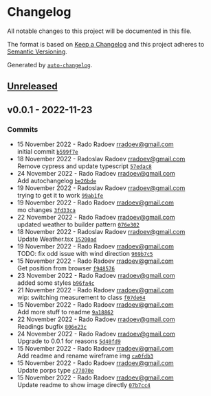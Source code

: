 # Changelog

All notable changes to this project will be documented in this file.

The format is based on [Keep a Changelog](https://keepachangelog.com/en/1.0.0/)
and this project adheres to [Semantic Versioning](https://semver.org/spec/v2.0.0.html).

Generated by [`auto-changelog`](https://github.com/CookPete/auto-changelog).

## [Unreleased](https://github.com/rado-radoev/the-weather-app/compare/v0.0.1...HEAD)

## v0.0.1 - 2022-11-23

### Commits

- 15 November 2022 - Rado Radoev rradoev@gmail.com <br />initial commit [`b599f7e`](https://github.com/rado-radoev/the-weather-app/commit/b599f7e743213c042875a7589bf1f413f76863e8)
- 18 November 2022 - Radoslav Radoev rradoev@gmail.com <br />Remove cypress and update typescript [`57edac8`](https://github.com/rado-radoev/the-weather-app/commit/57edac86293a2fdcf4128434c79169fa0404e3d0)
- 24 November 2022 - Rado Radoev rradoev@gmail.com <br />Add autochangelog [`be26bde`](https://github.com/rado-radoev/the-weather-app/commit/be26bdee733ce4288647b343c4bed0e7cce3ec4c)
- 19 November 2022 - Radoslav Radoev rradoev@gmail.com <br />trying to get it to work [`99ab1fe`](https://github.com/rado-radoev/the-weather-app/commit/99ab1fef4de5b95c56a8bd15742a594d63770e86)
- 19 November 2022 - Rado Radoev rradoev@gmail.com <br />mo changes [`3fd33ca`](https://github.com/rado-radoev/the-weather-app/commit/3fd33caa0ede6fdd937922a49fc769cb07d1bd93)
- 22 November 2022 - Rado Radoev rradoev@gmail.com <br />updated weather to builder pattern [`076e302`](https://github.com/rado-radoev/the-weather-app/commit/076e3026c75724c12cb2b6c16b3662c5e47d6e32)
- 18 November 2022 - Radoslav Radoev rradoev@gmail.com <br />Update Weather.tsx [`15200ad`](https://github.com/rado-radoev/the-weather-app/commit/15200add05003530f2c4a0095c73881844fe0e62)
- 19 November 2022 - Rado Radoev rradoev@gmail.com <br />TODO: fix odd issue with wind direction [`969b7c5`](https://github.com/rado-radoev/the-weather-app/commit/969b7c5b220a3b12c0ed216ffe490282cf5592f6)
- 15 November 2022 - Rado Radoev rradoev@gmail.com <br />Get position from browser [`f948576`](https://github.com/rado-radoev/the-weather-app/commit/f9485766f4c246a51c19e201a62e32ce260f0368)
- 23 November 2022 - Rado Radoev rradoev@gmail.com <br />added some styles [`b96fa4c`](https://github.com/rado-radoev/the-weather-app/commit/b96fa4ca8b22e1aa5511e70e5a99dc7711bce489)
- 21 November 2022 - Rado Radoev rradoev@gmail.com <br />wip: switching measurement to class [`f07de64`](https://github.com/rado-radoev/the-weather-app/commit/f07de6490822fbe57b53be131793480534275a1c)
- 15 November 2022 - Rado Radoev rradoev@gmail.com <br />Add more stuff to readme [`9a18862`](https://github.com/rado-radoev/the-weather-app/commit/9a1886291790dce8ea7e1246d7436688998d9a27)
- 22 November 2022 - Rado Radoev rradoev@gmail.com <br />Readings bugfix [`806e23c`](https://github.com/rado-radoev/the-weather-app/commit/806e23cedcede2129287e80dbee9cda955979648)
- 24 November 2022 - Rado Radoev rradoev@gmail.com <br />Upgrade to 0.0.1 for reasons [`5d40fd9`](https://github.com/rado-radoev/the-weather-app/commit/5d40fd992165e15c473d93a8dc7aa3846d865acb)
- 15 November 2022 - Rado Radoev rradoev@gmail.com <br />Add readme and rename wireframe img [`ca0fdb3`](https://github.com/rado-radoev/the-weather-app/commit/ca0fdb3ff7e0504a1af2fdf7652cddd8586e76ab)
- 15 November 2022 - Rado Radoev rradoev@gmail.com <br />Update porps type [`c77070e`](https://github.com/rado-radoev/the-weather-app/commit/c77070ed5027455549317dd0c197f14321aae3dd)
- 15 November 2022 - Rado Radoev rradoev@gmail.com <br />Update readme to show image directly [`07b7cc4`](https://github.com/rado-radoev/the-weather-app/commit/07b7cc407a42d885e41c7ea85b44a10280861134)
